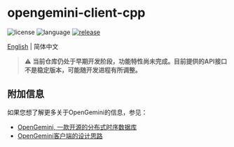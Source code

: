 # opengemini-client-cpp

![license](https://img.shields.io/badge/开源许可证-Apache2.0-green) ![language](https://img.shields.io/badge/语言-C++-blue.svg) [![release](https://img.shields.io/github/v/tag/opengemini/opengemini-client-cpp?label=发布版本&color=blue)](https://github.com/opengemini/opengemini-client-cpp/releases)

[English](README.md) | 简体中文

> ⚠️  **当前仓库仍处于早期开发阶段，功能特性尚未完成。目前提供的API接口不是稳定版本，可能随开发进程有所调整。**

## 附加信息
如果您想了解更多关于OpenGemini的信息，参见：
- [OpenGemini, 一款开源的分布式时序数据库](https://github.com/openGemini/openGemini/blob/main/README_CN.md)
- [OpenGemini客户端的设计思路](https://github.com/openGemini/openGemini.github.io/blob/main/src/zh/guide/develop/client_design.md)
